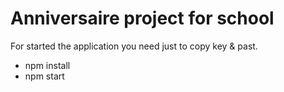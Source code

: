 # Anniversaire project for school
For started the application you need just to copy key & past.

- npm install
- npm start 
